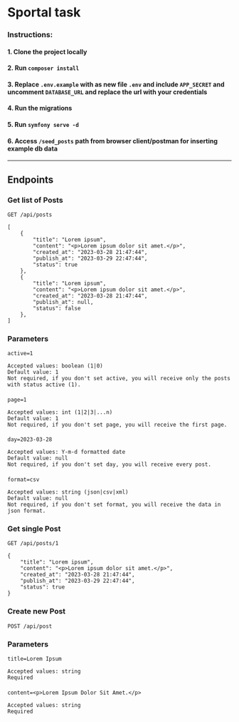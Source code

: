 # Sportal task
### Instructions:
#### 1. Clone the project locally
#### 2. Run `composer install`
#### 3. Replace `.env.example` with as new file `.env` and include `APP_SECRET` and uncomment `DATABASE_URL` and replace the url with your credentials
#### 4. Run the migrations
#### 5. Run `symfony serve -d`
#### 6. Access `/seed_posts` path from browser client/postman for inserting example db data 

---
## Endpoints

### Get list of Posts

`GET /api/posts`

    [
        {
            "title": "Lorem ipsum",
            "content": "<p>Lorem ipsum dolor sit amet.</p>",
            "created_at": "2023-03-28 21:47:44",
            "publish_at": "2023-03-29 22:47:44",
            "status": true
        },
        {
            "title": "Lorem ipsum",
            "content": "<p>Lorem ipsum dolor sit amet.</p>",
            "created_at": "2023-03-28 21:47:44",
            "publish_at": null,
            "status": false
        },
    ]

### Parameters

    active=1

    Accepted values: boolean (1|0)
    Default value: 1
    Not required, if you don't set active, you will receive only the posts with status active (1).

####

    page=1

    Accepted values: int (1|2|3|...n)
    Default value: 1
    Not required, if you don't set page, you will receive the first page.

####

    day=2023-03-28

    Accepted values: Y-m-d formatted date 
    Default value: null
    Not required, if you don't set day, you will receive every post.
####

    format=csv

    Accepted values: string (json|csv|xml) 
    Default value: null
    Not required, if you don't set format, you will receive the data in json format.

####

### Get single Post

`GET /api/posts/1`

    {
        "title": "Lorem ipsum",
        "content": "<p>Lorem ipsum dolor sit amet.</p>",
        "created_at": "2023-03-28 21:47:44",
        "publish_at": "2023-03-29 22:47:44",
        "status": true
    }

### Create new Post

`POST /api/post`

### Parameters

    title=Lorem Ipsum

    Accepted values: string
    Required

####
    content=<p>Lorem Ipsum Dolor Sit Amet.</p>

    Accepted values: string
    Required

####